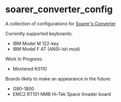 
# soarer_converter_config

A collection of configurations for [Soarer's Converter](https://deskthority.net/workshop-f7/xt-at-ps2-terminal-to-usb-converter-with-nkro-t2510.html#p44332)

Currently supported keyboards:

- IBM Model M 122-key
- IBM Model F AT (ANSI-ish mod)

Work In Progress:

- Montered K0110

Boards likely to make an appearance in the future:

- G80-1800
- EMC2 RT101 NMB Hi-Tek Space Invader board
